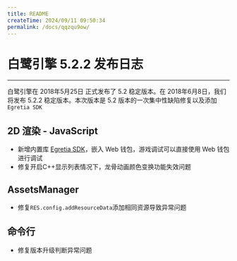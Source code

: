 ```yaml
---
title: README
createTime: 2024/09/11 09:50:34
permalink: /docs/qqzqu9ow/
---
```

# 白鹭引擎 5.2.2 发布日志


---


白鹭引擎在 2018年5月25日 正式发布了 5.2 稳定版本。在 2018年6月8日，我们将发布 5.2.2 稳定版本。本次版本是 5.2 版本的一次集中性缺陷修复以及添加```Egretia SDK```



## 2D 渲染 - JavaScript 

* 新增内置库 [Egretia SDK](https://github.com/Egretia/egretia-docs)，嵌入 Web 钱包，游戏调试可以直接使用 Web 钱包进⾏调试
* 修复开启C++显示列表情况下，龙骨动画颜色变换功能失效问题

## AssetsManager

* 修复```RES.config.addResourceData```添加相同资源导致异常问题

## 命令行

* 修复版本升级判断异常问题
